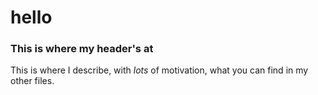 # hello

### This is where my header's at

This is where I describe, with *lots* of motivation, what you can find in my other files.